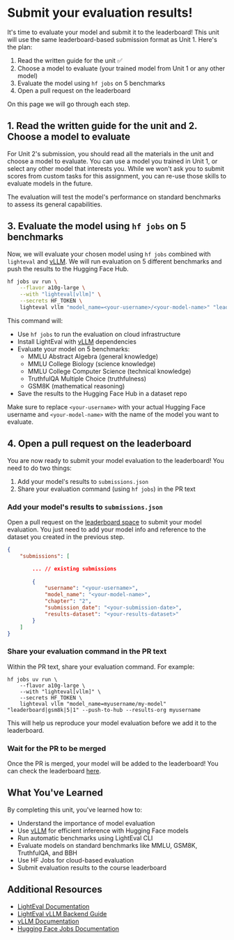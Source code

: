 # Submit your evaluation results!

It's time to evaluate your model and submit it to the leaderboard! This unit will use the same leaderboard-based submission format as Unit 1. Here's the plan:

1. Read the written guide for the unit ✅
2. Choose a model to evaluate (your trained model from Unit 1 or any other model)
3. Evaluate the model using `hf jobs` on 5 benchmarks
4. Open a pull request on the leaderboard

On this page we will go through each step.

## 1. Read the written guide for the unit and 2. Choose a model to evaluate

For Unit 2's submission, you should read all the materials in the unit and choose a model to evaluate. You can use a model you trained in Unit 1, or select any other model that interests you. While we won't ask you to submit scores from custom tasks for this assignment, you can re-use those skills to evaluate models in the future.

The evaluation will test the model's performance on standard benchmarks to assess its general capabilities.

## 3. Evaluate the model using `hf jobs` on 5 benchmarks

Now, we will evaluate your chosen model using `hf jobs` combined with `lighteval` and [vLLM](https://docs.vllm.ai/en/latest/). We will run evaluation on 5 different benchmarks and push the results to the Hugging Face Hub.

```bash
hf jobs uv run \
    --flavor a10g-large \
    --with "lighteval[vllm]" \
    --secrets HF_TOKEN \
    lighteval vllm "model_name=<your-username>/<your-model-name>" "leaderboard|mmlu:abstract_algebra|5|1,leaderboard|mmlu:college_biology|5|1,leaderboard|mmlu:college_computer_science|5|1,leaderboard|truthfulqa:mc|0|0,leaderboard|gsm8k|5|1" --push-to-hub --results-org <your-username>
```

This command will:
- Use `hf jobs` to run the evaluation on cloud infrastructure
- Install LightEval with [vLLM](https://docs.vllm.ai/en/latest/) dependencies
- Evaluate your model on 5 benchmarks:
  - MMLU Abstract Algebra (general knowledge)
  - MMLU College Biology (science knowledge)
  - MMLU College Computer Science (technical knowledge)
  - TruthfulQA Multiple Choice (truthfulness)
  - GSM8K (mathematical reasoning)
- Save the results to the Hugging Face Hub in a dataset repo

<Tip>

Make sure to replace `<your-username>` with your actual Hugging Face username and `<your-model-name>` with the name of the model you want to evaluate.

</Tip>

## 4. Open a pull request on the leaderboard

You are now ready to submit your model evaluation to the leaderboard! You need to do two things:

1. Add your model's results to `submissions.json`
2. Share your evaluation command (using `hf jobs`) in the PR text

### Add your model's results to `submissions.json`

Open a pull request on the [leaderboard space](https://huggingface.co/spaces/smol-course/leaderboard/edit/main/submissions.json) to submit your model evaluation. You just need to add your model info and reference to the dataset you created in the previous step.

```json
{
    "submissions": [

        ... // existing submissions
        
        {
            "username": "<your-username>",
            "model_name": "<your-model-name>",
            "chapter": "2",
            "submission_date": "<your-submission-date>",
            "results-dataset": "<your-results-dataset>"
        }
    ]
}
```

### Share your evaluation command in the PR text

Within the PR text, share your evaluation command. For example:

```
hf jobs uv run \
    --flavor a10g-large \
    --with "lighteval[vllm]" \
    --secrets HF_TOKEN \
    lighteval vllm "model_name=myusername/my-model" "leaderboard|gsm8k|5|1" --push-to-hub --results-org myusername
```

This will help us reproduce your model evaluation before we add it to the leaderboard.

### Wait for the PR to be merged

Once the PR is merged, your model will be added to the leaderboard! You can check the leaderboard [here](https://huggingface.co/spaces/smol-course/leaderboard).

## What You've Learned

By completing this unit, you've learned how to:
- Understand the importance of model evaluation
- Use [vLLM](https://docs.vllm.ai/en/latest/) for efficient inference with Hugging Face models  
- Run automatic benchmarks using LightEval CLI
- Evaluate models on standard benchmarks like MMLU, GSM8K, TruthfulQA, and BBH
- Use HF Jobs for cloud-based evaluation
- Submit evaluation results to the course leaderboard

## Additional Resources

- [LightEval Documentation](https://github.com/huggingface/lighteval)
- [LightEval vLLM Backend Guide](https://huggingface.co/docs/lighteval/en/use-vllm-as-backend)
- [vLLM Documentation](https://docs.vllm.ai/)
- [Hugging Face Jobs Documentation](https://huggingface.co/docs/hub/spaces-sdks-docker-jobs)